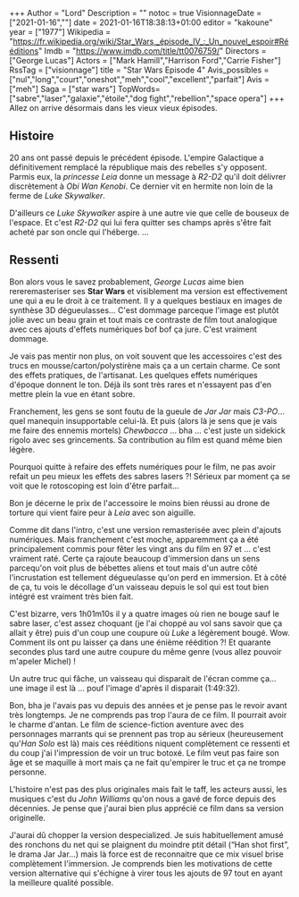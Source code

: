 +++
Author = "Lord"
Description = ""
notoc = true
VisionnageDate = ["2021-01-16",""]
date = 2021-01-16T18:38:13+01:00
editor = "kakoune"
year = ["1977"]
Wikipedia = "https://fr.wikipedia.org/wiki/Star_Wars,_épisode_IV_:_Un_nouvel_espoir#Rééditions"
Imdb = "https://www.imdb.com/title/tt0076759/"
Directors = ["George Lucas"]
Actors = ["Mark Hamill","Harrison Ford","Carrie Fisher"]
RssTag = ["visionnage"]
title = "Star Wars Episode 4"
Avis_possibles = ["nul","long","court","oneshot","meh","cool","excellent","parfait"]
Avis = ["meh"] 
Saga = ["star wars"]
TopWords=["sabre","laser","galaxie","étoile","dog fight","rebellion","space opera"]
+++
Allez on arrive désormais dans les vieux vieux épisodes.
## Histoire
20 ans ont passé depuis le précédent épisode.
L'empire Galactique a définitivement remplacé la république mais des rebelles s'y opposent.
Parmis eux, la *princesse Leia* donne un message à *R2-D2* qu'il doit délivrer discrètement à *Obi Wan Kenobi*.
Ce dernier vit en hermite non loin de la ferme de *Luke Skywalker*.

D'ailleurs ce *Luke Skywalker* aspire à une autre vie que celle de bouseux de l'espace.
Et c'est *R2-D2* qui lui fera quitter ses champs après s'être fait acheté par son oncle qui l'héberge.
…

## Ressenti
Bon alors vous le savez probablement, *George Lucas* aime bien rereremasteriser ses **Star Wars** et visiblement ma version est effectivement une qui a eu le droit à ce traitement.
Il y a quelques bestiaux en images de synthèse 3D dégueulasses…
C'est dommage parceque l'image est plutôt jolie avec un beau grain et tout mais ce contraste de film tout analogique avec ces ajouts d'effets numériques bof bof ça jure.
C'est vraiment dommage.

Je vais pas mentir non plus, on voit souvent que les accessoires c'est des trucs en mousse/carton/polystirène mais ça a un certain charme.
Ce sont des effets pratiques, de l'artisanat.
Les quelques effets numériques d'époque donnent le ton.
Déjà ils sont très rares et n'essayent pas d'en mettre plein la vue en étant sobre.

Franchement, les gens se sont foutu de la gueule de *Jar Jar* mais *C3-PO*… quel manequin insupportable celui-là.
Et puis (alors là je sens que je vais me faire des ennemis mortels) *Chewbacca* … bha … c'est juste un sidekick rigolo avec ses grincements.
Sa contribution au film est quand même bien légère.

Pourquoi quitte à refaire des effets numériques pour le film, ne pas avoir refait un peu mieux les effets des sabres lasers ?!
Sérieux par moment ça se voit que le rotoscoping est loin d'être parfait…

Bon je décerne le prix de l'accessoire le moins bien réussi au drone de torture qui vient faire peur à *Leia* avec son aiguille.

Comme dit dans l'intro, c'est une version remasterisée avec plein d'ajouts numériques.
Mais franchement c'est moche, apparemment ça a été principalement commis pour fêter les vingt ans du film en 97 et … c'est vraiment raté.
Certe ça rajoute beaucoup d'immersion dans un sens parcequ'on voit plus de bébettes aliens et tout mais d'un autre côté l'incrustation est tellement dégueulasse qu'on perd en immersion.
Et à côté de ça, tu vois le décollage d'un vaisseau depuis le sol qui est tout bien intégré est vraiment très bien fait.

C'est bizarre, vers 1h01m10s il y a quatre images où rien ne bouge sauf le sabre laser, c'est assez choquant (je l'ai choppé au vol sans savoir que ça allait y être) puis d'un coup une coupure où *Luke* a légèrement bougé.
Wow.
Comment ils ont pu laisser ça dans une énième réédition ?!
Et quarante secondes plus tard une autre coupure du même genre (vous allez pouvoir m'apeler Michel) !

Un autre truc qui fâche, un vaisseau qui disparait de l'écran comme ça… une image il est là … pouf l'image d'après il disparait (1:49:32). 

Bon, bha je l'avais pas vu depuis des années et je pense pas le revoir avant très longtemps.
Je ne comprends pas trop l'aura de ce film.
Il pourrait avoir le charme d'antan.
Le film de science-fiction aventure avec des personnages marrants qui se prennent pas trop au sérieux (heureusement qu'*Han Solo* est là) mais ces rééditions niquent complètement ce ressenti et du coup j'ai l'impression de voir un truc botoxé.
Le film veut pas faire son âge et se maquille à mort mais ça ne fait qu'empirer le truc et ça ne trompe personne.

L'histoire n'est pas des plus originales mais fait le taff, les acteurs aussi, les musiques c'est du *John Williams* qu'on nous a gavé de force depuis des décennies.
Je pense que j'aurai bien plus apprécié ce film dans sa version originelle.

J'aurai dû chopper la version despecialized.
Je suis habituellement amusé des ronchons du net qui se plaignent du moindre ptit détail (“Han shot first”, le drama Jar Jar…) mais là force est de reconnaitre que ce mix visuel brise complètement l'immersion.
Je comprends bien les motivations de cette version alternative qui s'échigne à virer tous les ajouts de 97 tout en ayant la meilleure qualité possible.
